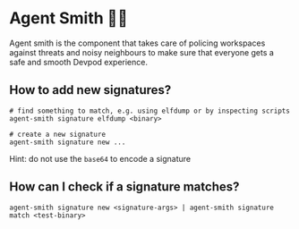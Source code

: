 # Agent Smith 🕵️‍♂️

Agent smith is the component that takes care of policing workspaces
against threats and noisy neighbours to make sure that everyone gets a safe and
smooth Devpod experience.

## How to add new signatures?
```
# find something to match, e.g. using elfdump or by inspecting scripts
agent-smith signature elfdump <binary>

# create a new signature
agent-smith signature new ...
```

Hint: do not use the `base64` to encode a signature

## How can I check if a signature matches?
```
agent-smith signature new <signature-args> | agent-smith signature match <test-binary>
```
